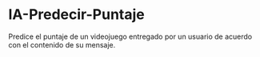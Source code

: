 # IA-Predecir-Puntaje
Predice el puntaje de un videojuego entregado por un usuario de acuerdo con el contenido de su mensaje.
